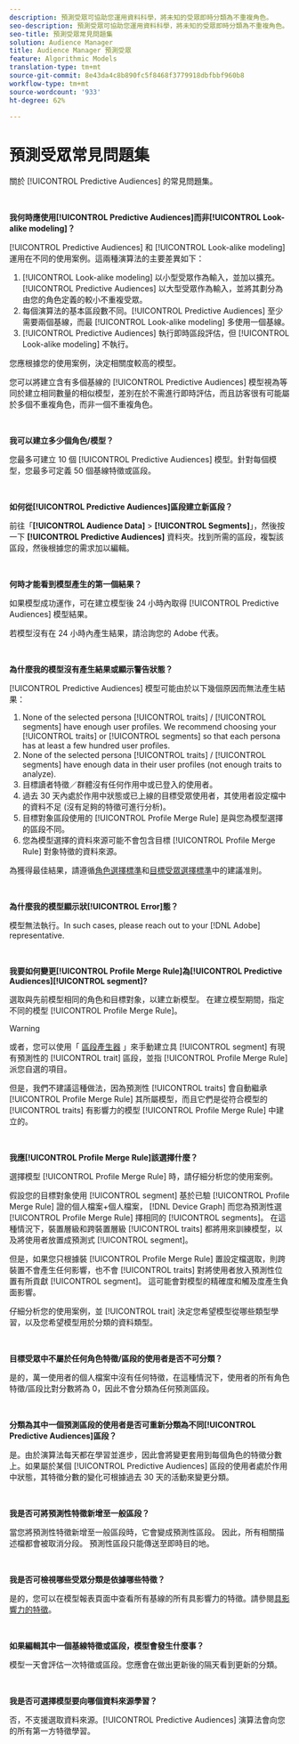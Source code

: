 ```yaml
---
description: 預測受眾可協助您運用資料科學，將未知的受眾即時分類為不重複角色。
seo-description: 預測受眾可協助您運用資料科學，將未知的受眾即時分類為不重複角色。
seo-title: 預測受眾常見問題集
solution: Audience Manager
title: Audience Manager 預測受眾
feature: Algorithmic Models
translation-type: tm+mt
source-git-commit: 8e43da4c8b890fc5f8468f3779918dbfbbf960b8
workflow-type: tm+mt
source-wordcount: '933'
ht-degree: 62%

---
```



# 預測受眾常見問題集

關於 [!UICONTROL Predictive Audiences] 的常見問題集。

 

**我何時應使用[!UICONTROL Predictive Audiences]而非[!UICONTROL Look-alike modeling]？**

[!UICONTROL Predictive Audiences] 和 [!UICONTROL Look-alike modeling] 運用在不同的使用案例。這兩種演算法的主要差異如下：

1. [!UICONTROL Look-alike modeling] 以小型受眾作為輸入，並加以擴充。[!UICONTROL Predictive Audiences] 以大型受眾作為輸入，並將其劃分為由您的角色定義的較小不重複受眾。
1. 每個演算法的基本區段數不同。[!UICONTROL Predictive Audiences] 至少需要兩個基線，而最 [!UICONTROL Look-alike modeling] 多使用一個基線。
1. [!UICONTROL Predictive Audiences] 執行即時區段評估，但 [!UICONTROL Look-alike modeling] 不執行。

您應根據您的使用案例，決定相關度較高的模型。

您可以將建立含有多個基線的 [!UICONTROL Predictive Audiences] 模型視為等同於建立相同數量的相似模型，差別在於不需進行即時評估，而且訪客很有可能屬於多個不重複角色，而非一個不重複角色。

 

**我可以建立多少個角色/模型？**

您最多可建立 10 個 [!UICONTROL Predictive Audiences] 模型。針對每個模型，您最多可定義 50 個基線特徵或區段。

 

**如何從[!UICONTROL Predictive Audiences]區段建立新區段？**

前往「**[!UICONTROL Audience Data]** > **[!UICONTROL Segments]**」，然後按一下 **[!UICONTROL Predictive Audiences]** 資料夾。找到所需的區段，複製該區段，然後根據您的需求加以編輯。

 

**何時才能看到模型產生的第一個結果？**

如果模型成功運作，可在建立模型後 24 小時內取得 [!UICONTROL Predictive Audiences] 模型結果。

若模型沒有在 24 小時內產生結果，請洽詢您的 Adobe 代表。

 

**為什麼我的模型沒有產生結果或顯示警告狀態？**

[!UICONTROL Predictive Audiences] 模型可能由於以下幾個原因而無法產生結果：

1. None of the selected persona [!UICONTROL traits] / [!UICONTROL segments] have enough user profiles. We recommend choosing your [!UICONTROL traits] or [!UICONTROL segments] so that each persona has at least a few hundred user profiles.
1. None of the selected persona [!UICONTROL traits] / [!UICONTROL segments] have enough data in their user profiles (not enough traits to analyze).
1. 目標讀者特徵／群體沒有任何作用中或已登入的使用者。
1. 過去 30 天內處於作用中狀態或已上線的目標受眾使用者，其使用者設定檔中的資料不足 (沒有足夠的特徵可進行分析)。
1. 目標對象區段使用的 [!UICONTROL Profile Merge Rule] 是與您為模型選擇的區段不同。
1. 您為模型選擇的資料來源可能不會包含目標 [!UICONTROL Profile Merge Rule] 對象特徵的資料來源。

為獲得最佳結果，請遵循[角色選擇標準](../features/algorithmic-models/predictive-audiences.md#selection-personas)和[目標受眾選擇標準](../features/algorithmic-models/predictive-audiences.md#selection-audience)中的建議准則。

 

**為什麼我的模型顯示狀[!UICONTROL Error]態？**

模型無法執行。In such cases, please reach out to your [!DNL Adobe] representative.

 

**我要如何變更[!UICONTROL Profile Merge Rule]為[!UICONTROL Predictive Audiences][!UICONTROL segment]?**

選取與先前模型相同的角色和目標對象，以建立新模型。 在建立模型期間，指定不同的模型 [!UICONTROL Profile Merge Rule]。

>[!WARNING]
> 或者，您可以使用「 [區段產生器](../features/segments/segment-builder.md) 」來手動建立具 [!UICONTROL segment] 有現有預測性的 [!UICONTROL trait] 區段，並指 [!UICONTROL Profile Merge Rule] 派您自選的項目。
> 
> 但是，我們不建議這種做法，因為預測性 [!UICONTROL traits] 會自動繼承 [!UICONTROL Profile Merge Rule] 其所屬模型，而且它們是從符合模型的 [!UICONTROL traits] 有影響力的模型 [!UICONTROL Profile Merge Rule] 中建立的。

 

**我應[!UICONTROL Profile Merge Rule]該選擇什麼？**

選擇模型 [!UICONTROL Profile Merge Rule] 時，請仔細分析您的使用案例。

假設您的目標對象使用 [!UICONTROL segment] 基於已驗 [!UICONTROL Profile Merge Rule] 證的個人檔案+個人檔案， [!DNL Device Graph] 而您為預測性選 [!UICONTROL Profile Merge Rule] 擇相同的 [!UICONTROL segments]。 在這種情況下，裝置層級和跨裝置層級 [!UICONTROL traits] 都將用來訓練模型，以及將使用者放置成預測式 [!UICONTROL segment]。

但是，如果您只根據裝 [!UICONTROL Profile Merge Rule] 置設定檔選取，則跨裝置不會產生任何影響，也不會 [!UICONTROL traits] 對將使用者放入預測性位置有所貢獻 [!UICONTROL segment]。 這可能會對模型的精確度和觸及度產生負面影響。

仔細分析您的使用案例，並 [!UICONTROL trait] 決定您希望模型從哪些類型學習，以及您希望模型用於分類的資料類型。

 

**目標受眾中不屬於任何角色特徵/區段的使用者是否不可分類？**

是的，萬一使用者的個人檔案中沒有任何特徵，在這種情況下，使用者的所有角色特徵/區段比對分數將為 0，因此不會分類為任何預測區段。

 

**分類為其中一個預測區段的使用者是否可重新分類為不同[!UICONTROL Predictive Audiences]區段？**

是。由於演算法每天都在學習並進步，因此會將變更套用到每個角色的特徵分數上。如果屬於某個 [!UICONTROL Predictive Audiences] 區段的使用者處於作用中狀態，其特徵分數的變化可根據過去 30 天的活動來變更分類。

 

**我是否可將預測性特徵新增至一般區段？**

當您將預測性特徵新增至一般區段時，它會變成預測性區段。 因此，所有相關描述檔都會被取消分段。 預測性區段只能傳送至即時目的地。

 

**我是否可檢視哪些受眾分類是依據哪些特徵？**

是的，您可以在模型報表頁面中查看所有基線的所有具影響力的特徵。請參閱[具影響力的特徵](../features/algorithmic-models/predictive-audiences-reporting.md#influential-traits)。

 

**如果編輯其中一個基線特徵或區段，模型會發生什麼事？**

模型一天會評估一次特徵或區段。您應會在做出更新後的隔天看到更新的分類。

 

**我是否可選擇模型要向哪個資料來源學習？**

否，不支援選取資料來源。[!UICONTROL Predictive Audiences] 演算法會向您的所有第一方特徵學習。